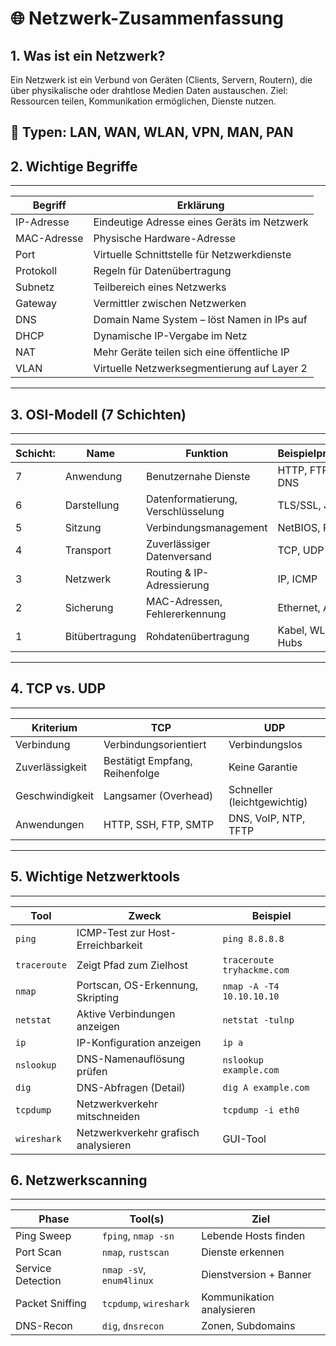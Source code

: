 # 🌐 Netzwerk-Zusammenfassung

## 1. Was ist ein Netzwerk?
Ein Netzwerk ist ein Verbund von Geräten (Clients, Servern, Routern), die über physikalische oder drahtlose Medien Daten austauschen.
Ziel: Ressourcen teilen, Kommunikation ermöglichen, Dienste nutzen.

🔎 Typen: LAN, WAN, WLAN, VPN, MAN, PAN
---

## 2. Wichtige Begriffe
 _______________________________________________________
|  Begriff  |                 Erklärung                 |
|-----------|-------------------------------------------|
|IP-Adresse |Eindeutige Adresse eines Geräts im Netzwerk|
|MAC-Adresse|        Physische Hardware-Adresse         |
|   Port    |Virtuelle Schnittstelle für Netzwerkdienste|
| Protokoll |       Regeln für Datenübertragung         |
|  Subnetz  |        Teilbereich eines Netzwerks        |
|  Gateway  |      Vermittler zwischen Netzwerken       |
|    DNS    |Domain Name System – löst Namen in IPs auf |
|   DHCP    |	   Dynamische IP-Vergabe im Netz        |
|    NAT    |Mehr Geräte teilen sich eine öffentliche IP|
|   VLAN    |Virtuelle Netzwerksegmentierung auf Layer 2|

---

## 3. OSI-Modell (7 Schichten)
 _____________________________________________________________________________________
|Schicht: | Name           | Funktion                           | Beispielprotokolle  |
| ------  | -------------- | ---------------------------------- | ------------------- |
|       7 | Anwendung      | Benutzernahe Dienste               | HTTP, FTP, SSH, DNS |
|       6 | Darstellung    | Datenformatierung, Verschlüsselung | TLS/SSL, JPEG       |
|       5 | Sitzung        | Verbindungsmanagement              | NetBIOS, RPC        |
|       4 | Transport      | Zuverlässiger Datenversand         | TCP, UDP            |
|       3 | Netzwerk       | Routing & IP-Adressierung          | IP, ICMP            |
|       2 | Sicherung      | MAC-Adressen, Fehlererkennung      | Ethernet, ARP       |
|       1 | Bitübertragung | Rohdatenübertragung                | Kabel, WLAN, Hubs   |


---

## 4. TCP vs. UDP
 ________________________________________________________________________________
| Kriterium       | TCP                            | UDP                         |
| --------------- | ------------------------------ | --------------------------- |
| Verbindung      | Verbindungsorientiert          | Verbindungslos              |
| Zuverlässigkeit | Bestätigt Empfang, Reihenfolge | Keine Garantie              |
| Geschwindigkeit | Langsamer (Overhead)           | Schneller (leichtgewichtig) |
| Anwendungen     | HTTP, SSH, FTP, SMTP           | DNS, VoIP, NTP, TFTP        |


---

## 5. Wichtige Netzwerktools
 __________________________________________________________________________________
| Tool         | Zweck                                | Beispiel                   |
| ------------ | ------------------------------------ | -------------------------- |
| `ping`       | ICMP-Test zur Host-Erreichbarkeit    | `ping 8.8.8.8`             |
| `traceroute` | Zeigt Pfad zum Zielhost              | `traceroute tryhackme.com` |
| `nmap`       | Portscan, OS-Erkennung, Skripting    | `nmap -A -T4 10.10.10.10`  |
| `netstat`    | Aktive Verbindungen anzeigen         | `netstat -tulnp`           |
| `ip`         | IP-Konfiguration anzeigen            | `ip a`                     |
| `nslookup`   | DNS-Namenauflösung prüfen            | `nslookup example.com`     |
| `dig`        | DNS-Abfragen (Detail)                | `dig A example.com`        |
| `tcpdump`    | Netzwerkverkehr mitschneiden         | `tcpdump -i eth0`          |
| `wireshark`  | Netzwerkverkehr grafisch analysieren | GUI-Tool                   |



## 6. Netzwerkscanning
 __________________________________________________________________________
| Phase             | Tool(s)                  | Ziel                      |
| ----------------- | ------------------------ | ------------------------- |
| Ping Sweep        | `fping`, `nmap -sn`      | Lebende Hosts finden      |
| Port Scan         | `nmap`, `rustscan`       | Dienste erkennen          |
| Service Detection | `nmap -sV`, `enum4linux` | Dienstversion + Banner    |
| Packet Sniffing   | `tcpdump`, `wireshark`   | Kommunikation analysieren |
| DNS-Recon         | `dig`, `dnsrecon`        | Zonen, Subdomains         |
